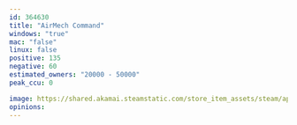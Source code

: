 ```yaml
---
id: 364630
title: "AirMech Command"
windows: "true"
mac: "false"
linux: false
positive: 135
negative: 60
estimated_owners: "20000 - 50000"
peak_ccu: 0

image: https://shared.akamai.steamstatic.com/store_item_assets/steam/apps/364630/header.jpg?t=1703829859
opinions:
---
```

